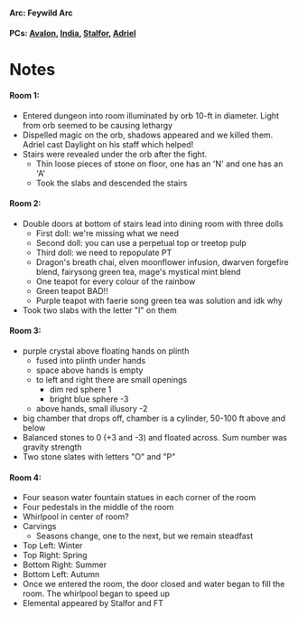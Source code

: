 #### Arc: Feywild Arc
#### PCs: [Avalon](PCs/Current/Avalon.md), [India](PCs/Current/India.md), [Stalfor](PCs/Current/Stalfor.md), [Adriel](PCs/Current/Adriel.md)

# Notes
#### Room 1:
- Entered dungeon into room illuminated by orb 10-ft in diameter. Light from orb seemed to be causing lethargy
- Dispelled magic on the orb, shadows appeared and we killed them. Adriel cast Daylight on his staff which helped!
- Stairs were revealed under the orb after the fight.
	- Thin loose pieces of stone on floor, one has an 'N' and one has an 'A'
	- Took the slabs and descended the stairs

#### Room 2:
- Double doors at bottom of stairs lead into dining room with three dolls
	- First doll: we're missing what we need
	- Second doll: you can use a perpetual top or treetop pulp
	- Third doll: we need to repopulate PT
	- Dragon's breath chai, elven moonflower infusion, dwarven forgefire blend, fairysong green tea, mage's mystical mint blend
	- One teapot for every colour of the rainbow
	- Green teapot BAD!!
	- Purple teapot with faerie song green tea was solution and idk why
- Took two slabs with the letter "I" on them

#### Room 3:
- purple crystal above floating hands on plinth
	- fused into plinth under hands
	- space above hands is empty
	- to left and right there are small openings
		- dim red sphere 1
		- bright blue sphere -3
	- above hands, small illusory -2
- big chamber that drops off, chamber is a cylinder, 50-100 ft above and below
- Balanced stones to 0 (+3 and -3) and floated across. Sum number was gravity strength
- Two stone slates with letters "O" and "P"

#### Room 4:
- Four season water fountain statues in each corner of the room
- Four pedestals in the middle of the room
- Whirlpool in center of room?
- Carvings
	- Seasons change, one to the next, but we remain steadfast
- Top Left: Winter
- Top Right: Spring
- Bottom Right: Summer
- Bottom Left: Autumn
- Once we entered the room, the door closed and water began to fill the room. The whirlpool began to speed up
- Elemental appeared by Stalfor and FT